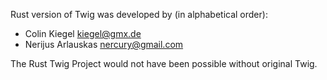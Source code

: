 Rust version of Twig was developed by (in alphabetical order):

* Colin Kiegel <kiegel@gmx.de>
* Nerijus Arlauskas <nercury@gmail.com>

The Rust Twig Project would not have been possible without original Twig.
